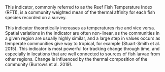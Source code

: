 This indicator, commonly referred to as the Reef Fish Temperature Index (RFTI),
is a community weighted mean of the thermal affinity for each fish species
recorded on a survey. <br>
<br>
This indicator theoretically increases as temperatures 
rise and vice versa. Spatial variations in the indicator are often non-linear, 
as the communities in a given region are usually highly similar, and a large step 
in values occurs as temperate communities give way to tropical, for example 
(Stuart-Smith et al. 2015). This indicator is most powerful for tracking change 
through time, and especially in locations that are well connected to sources of fish 
larvae from other regions. Change is influenced by the thermal composition of the 
community (Burrows et al. 2019).